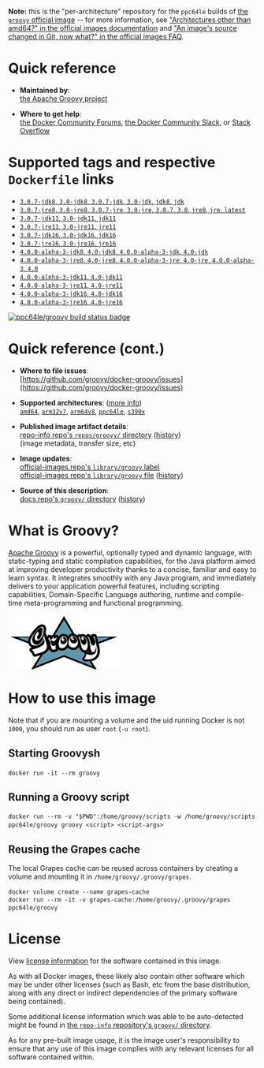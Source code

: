 <!--

********************************************************************************

WARNING:

    DO NOT EDIT "groovy/README.md"

    IT IS AUTO-GENERATED

    (from the other files in "groovy/" combined with a set of templates)

********************************************************************************

-->

**Note:** this is the "per-architecture" repository for the `ppc64le` builds of [the `groovy` official image](https://hub.docker.com/_/groovy) -- for more information, see ["Architectures other than amd64?" in the official images documentation](https://github.com/docker-library/official-images#architectures-other-than-amd64) and ["An image's source changed in Git, now what?" in the official images FAQ](https://github.com/docker-library/faq#an-images-source-changed-in-git-now-what).

# Quick reference

-	**Maintained by**:  
	[the Apache Groovy project](https://github.com/groovy/docker-groovy)

-	**Where to get help**:  
	[the Docker Community Forums](https://forums.docker.com/), [the Docker Community Slack](https://dockr.ly/slack), or [Stack Overflow](https://stackoverflow.com/search?tab=newest&q=docker)

# Supported tags and respective `Dockerfile` links

-	[`3.0.7-jdk8`, `3.0-jdk8`, `3.0.7-jdk`, `3.0-jdk`, `jdk8`, `jdk`](https://github.com/groovy/docker-groovy/blob/caa7c76935849a72b6ee1d6a2af0d9271a39fb26/jdk8/Dockerfile)
-	[`3.0.7-jre8`, `3.0-jre8`, `3.0.7-jre`, `3.0-jre`, `3.0.7`, `3.0`, `jre8`, `jre`, `latest`](https://github.com/groovy/docker-groovy/blob/caa7c76935849a72b6ee1d6a2af0d9271a39fb26/jre8/Dockerfile)
-	[`3.0.7-jdk11`, `3.0-jdk11`, `jdk11`](https://github.com/groovy/docker-groovy/blob/caa7c76935849a72b6ee1d6a2af0d9271a39fb26/jdk11/Dockerfile)
-	[`3.0.7-jre11`, `3.0-jre11`, `jre11`](https://github.com/groovy/docker-groovy/blob/caa7c76935849a72b6ee1d6a2af0d9271a39fb26/jre11/Dockerfile)
-	[`3.0.7-jdk16`, `3.0-jdk16`, `jdk16`](https://github.com/groovy/docker-groovy/blob/caa7c76935849a72b6ee1d6a2af0d9271a39fb26/jdk16/Dockerfile)
-	[`3.0.7-jre16`, `3.0-jre16`, `jre16`](https://github.com/groovy/docker-groovy/blob/caa7c76935849a72b6ee1d6a2af0d9271a39fb26/jre16/Dockerfile)
-	[`4.0.0-alpha-3-jdk8`, `4.0-jdk8`, `4.0.0-alpha-3-jdk`, `4.0-jdk`](https://github.com/groovy/docker-groovy/blob/e0ec92faab8f1b855bc76f82f1ef73f270e155be/jdk8/Dockerfile)
-	[`4.0.0-alpha-3-jre8`, `4.0-jre8`, `4.0.0-alpha-3-jre`, `4.0-jre`, `4.0.0-alpha-3`, `4.0`](https://github.com/groovy/docker-groovy/blob/e0ec92faab8f1b855bc76f82f1ef73f270e155be/jre8/Dockerfile)
-	[`4.0.0-alpha-3-jdk11`, `4.0-jdk11`](https://github.com/groovy/docker-groovy/blob/e0ec92faab8f1b855bc76f82f1ef73f270e155be/jdk11/Dockerfile)
-	[`4.0.0-alpha-3-jre11`, `4.0-jre11`](https://github.com/groovy/docker-groovy/blob/e0ec92faab8f1b855bc76f82f1ef73f270e155be/jre11/Dockerfile)
-	[`4.0.0-alpha-3-jdk16`, `4.0-jdk16`](https://github.com/groovy/docker-groovy/blob/e0ec92faab8f1b855bc76f82f1ef73f270e155be/jdk16/Dockerfile)
-	[`4.0.0-alpha-3-jre16`, `4.0-jre16`](https://github.com/groovy/docker-groovy/blob/e0ec92faab8f1b855bc76f82f1ef73f270e155be/jre16/Dockerfile)

[![ppc64le/groovy build status badge](https://img.shields.io/jenkins/s/https/doi-janky.infosiftr.net/job/multiarch/job/ppc64le/job/groovy.svg?label=ppc64le/groovy%20%20build%20job)](https://doi-janky.infosiftr.net/job/multiarch/job/ppc64le/job/groovy/)

# Quick reference (cont.)

-	**Where to file issues**:  
	[https://github.com/groovy/docker-groovy/issues](https://github.com/groovy/docker-groovy/issues)

-	**Supported architectures**: ([more info](https://github.com/docker-library/official-images#architectures-other-than-amd64))  
	[`amd64`](https://hub.docker.com/r/amd64/groovy/), [`arm32v7`](https://hub.docker.com/r/arm32v7/groovy/), [`arm64v8`](https://hub.docker.com/r/arm64v8/groovy/), [`ppc64le`](https://hub.docker.com/r/ppc64le/groovy/), [`s390x`](https://hub.docker.com/r/s390x/groovy/)

-	**Published image artifact details**:  
	[repo-info repo's `repos/groovy/` directory](https://github.com/docker-library/repo-info/blob/master/repos/groovy) ([history](https://github.com/docker-library/repo-info/commits/master/repos/groovy))  
	(image metadata, transfer size, etc)

-	**Image updates**:  
	[official-images repo's `library/groovy` label](https://github.com/docker-library/official-images/issues?q=label%3Alibrary%2Fgroovy)  
	[official-images repo's `library/groovy` file](https://github.com/docker-library/official-images/blob/master/library/groovy) ([history](https://github.com/docker-library/official-images/commits/master/library/groovy))

-	**Source of this description**:  
	[docs repo's `groovy/` directory](https://github.com/docker-library/docs/tree/master/groovy) ([history](https://github.com/docker-library/docs/commits/master/groovy))

# What is Groovy?

[Apache Groovy](http://groovy-lang.org/) is a powerful, optionally typed and dynamic language, with static-typing and static compilation capabilities, for the Java platform aimed at improving developer productivity thanks to a concise, familiar and easy to learn syntax. It integrates smoothly with any Java program, and immediately delivers to your application powerful features, including scripting capabilities, Domain-Specific Language authoring, runtime and compile-time meta-programming and functional programming.

![logo](https://raw.githubusercontent.com/docker-library/docs/bb5fc730ed18c45d86425f9fa4265d50cb795ec8/groovy/logo.png)

# How to use this image

Note that if you are mounting a volume and the uid running Docker is not `1000`, you should run as user `root` (`-u root`).

## Starting Groovysh

`docker run -it --rm groovy`

## Running a Groovy script

`docker run --rm -v "$PWD":/home/groovy/scripts -w /home/groovy/scripts ppc64le/groovy groovy <script> <script-args>`

## Reusing the Grapes cache

The local Grapes cache can be reused across containers by creating a volume and mounting it in `/home/groovy/.groovy/grapes`.

```console
docker volume create --name grapes-cache
docker run --rm -it -v grapes-cache:/home/groovy/.groovy/grapes ppc64le/groovy
```

# License

View [license information](http://www.apache.org/licenses/LICENSE-2.0.html) for the software contained in this image.

As with all Docker images, these likely also contain other software which may be under other licenses (such as Bash, etc from the base distribution, along with any direct or indirect dependencies of the primary software being contained).

Some additional license information which was able to be auto-detected might be found in [the `repo-info` repository's `groovy/` directory](https://github.com/docker-library/repo-info/tree/master/repos/groovy).

As for any pre-built image usage, it is the image user's responsibility to ensure that any use of this image complies with any relevant licenses for all software contained within.
